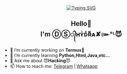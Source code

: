 ## <!-- Typing SVG -->
<p align="center">
    <a href="https://git.io/J0hKr">
        <img
        src="https://readme-typing-svg.herokuapp.com?size=30&width=500&lines=Hi+There+👋+How+Are+You?"
            alt="Typing SVG"
        />
    </a>
</p>
<h2 align="center">Hello👋<br>I'm ⒹⓈ᭄ʜʏͥᴅᷧʀᷟᴀ✘๛ˢᴸ😈</h1>

- 🔭 I’m currently working on **Termux🤤**
- 🌱 I’m currently learning **Python,Html,Java,etc...**
- 💬 Ask me about 😈**Hacking**😈
- 📫 How to reach me: [Telegram](https://t.me/MahiyaSL) | [Whatsapp](https://wa.me/94764480414)
